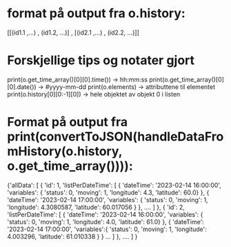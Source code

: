 # format på output fra o.history:

[[(id1.1 ,...) , (id1.2, ...)] , [(id2.1 ,...) , (id2.2, ...)]]

# Forskjellige tips og notater gjort

print(o.get_time_array()[0][0].time()) -> hh:mm:ss
print(o.get_time_array()[0][0].date()) -> #yyyy-mm-dd
print(o.elements) -> attributtene til elementet
print(o.history[0][0:-1][0]) -> hele objektet av objekt 0 i listen

# Format på output fra print(convertToJSON(handleDataFromHistory(o.history, o.get_time_array()))):

{'allData': [
{
'id': 1,
'listPerDateTime': [
{
'dateTime': '2023-02-14 16:00:00',
'variables': {
'status': 0,
'moving': 1,
'longitude': 4.3,
'latitude': 60.0}
},
{
'dateTime': '2023-02-14 17:00:00',
'variables': {
'status': 0,
'moving': 1,
'longitude': 4.3080587,
'latitude': 60.017056
}
},
....
]
},
{
'id': 2, 'listPerDateTime': [
{
'dateTime': '2023-02-14 16:00:00',
'variables': {
'status': 0,
'moving': 1,
'longitude': 4.0,
'latitude': 61.0}
},
{
'dateTime': '2023-02-14 17:00:00',
'variables':{
'status': 0,
'moving': 1,
'longitude': 4.003296,
'latitude': 61.010338
}
}
...
]
},
....
]
}
